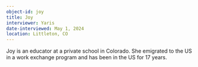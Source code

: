 ```yaml
---
object-id: joy
title: Joy
interviewer: Yaris
date-interviewed: May 1, 2024
location: Littleton, CO
---
```


Joy is an educator at a private school in Colorado. She emigrated to the US in a work exchange program and has been in the US for 17 years. 
